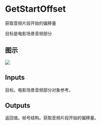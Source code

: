 # GetStartOffset

获取音频片段开始的偏移量

目标是电影场景音频部分

## 图示

![]($-20221218-20524825.png)

## Inputs

目标。电影场景音频部分对象参考。  

## Outputs

返回值。帧号结构。获取音频片段开始的偏移量。
